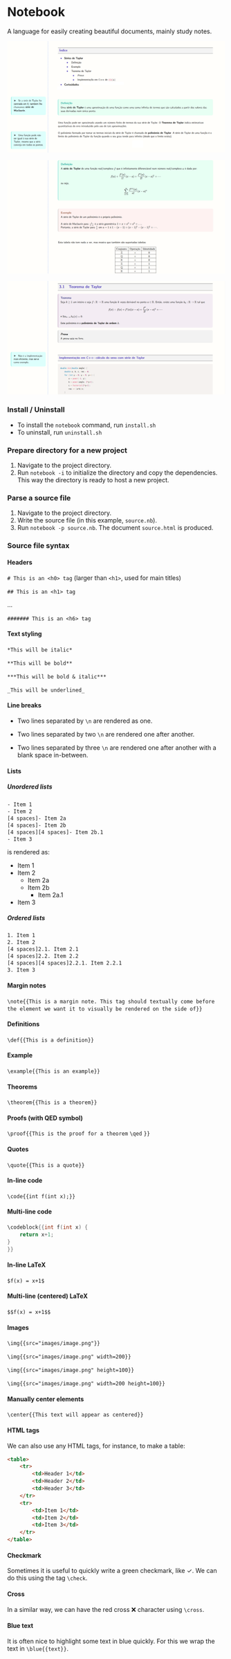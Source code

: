 # Notebook
A language for easily creating beautiful documents, mainly study notes.

![Preview 1](preview1.png)

![Preview 2](preview2.png)

![Preview 3](preview3.png)



### Install / Uninstall
- To install the `notebook` command, run `install.sh`
- To uninstall, run `uninstall.sh`


### Prepare directory for a new project
1. Navigate to the project directory.
2. Run `notebook -i` to initialize the directory and copy the dependencies. This way the directory is ready to host a new project.


### Parse a source file
1. Navigate to the project directory.
2. Write the source file (in this example, `source.nb`).
3. Run `notebook -p source.nb`. The document `source.html` is produced.


### Source file syntax

#### Headers
`# This is an <h0> tag` (larger than `<h1>`, used for main titles)

`## This is an <h1> tag`

...

`####### This is an <h6> tag`

#### Text styling
`*This will be italic*`

`**This will be bold**`

`***This will be bold & italic***`

`_This will be underlined_`

#### Line breaks
- Two lines separated by `\n` are rendered as one.

- Two lines separated by two `\n` are rendered one after another.

- Two lines separated by three `\n` are rendered one after another with a blank space in-between.


#### Lists

##### Unordered lists
```
- Item 1
- Item 2
[4 spaces]- Item 2a
[4 spaces]- Item 2b
[4 spaces][4 spaces]- Item 2b.1
- Item 3
```

is rendered as:

- Item 1
- Item 2
	- Item 2a
	- Item 2b
		- Item 2a.1
- Item 3

##### Ordered lists
```
1. Item 1
2. Item 2
[4 spaces]2.1. Item 2.1
[4 spaces]2.2. Item 2.2
[4 spaces][4 spaces]2.2.1. Item 2.2.1
3. Item 3
```

#### Margin notes
`\note{{This is a margin note. This tag should textually come before the element we want it to visually be rendered on the side of}}`

#### Definitions
`\def{{This is a definition}}`

#### Example
`\example{{This is an example}}`

#### Theorems
`\theorem{{This is a theorem}}`

#### Proofs (with QED symbol)
`\proof{{This is the proof for a theorem`
`\qed`
`}}`

#### Quotes
`\quote{{This is a quote}}`

#### In-line code
`\code{{int f(int x);}}`

#### Multi-line code
```c++
\codeblock{{int f(int x) {
    return x+1;
}
}}
```

#### In-line LaTeX
`$f(x) = x+1$`

#### Multi-line (centered) LaTeX
`$$f(x) = x+1$$`

#### Images
`\img{{src="images/image.png"}}`

`\img{{src="images/image.png" width=200}}`

`\img{{src="images/image.png" height=100}}`

`\img{{src="images/image.png" width=200 height=100}}`

#### Manually center elements
`\center{{This text will appear as centered}}`

#### HTML tags
We can also use any HTML tags, for instance, to make a table:

```html
<table>
    <tr>
        <td>Header 1</td>
        <td>Header 2</td>
        <td>Header 3</td>
    </tr>
    <tr>
        <td>Item 1</td>
        <td>Item 2</td>
        <td>Item 3</td>
    </tr>
</table>
```

#### Checkmark
Sometimes it is useful to quickly write a green checkmark, like ✓.
We can do this using the tag `\check`.

#### Cross
In a similar way, we can have the red cross ❌ character using `\cross`.

#### Blue text
It is often nice to highlight some text in blue quickly.
For this we wrap the text in `\blue{{text}}`.
